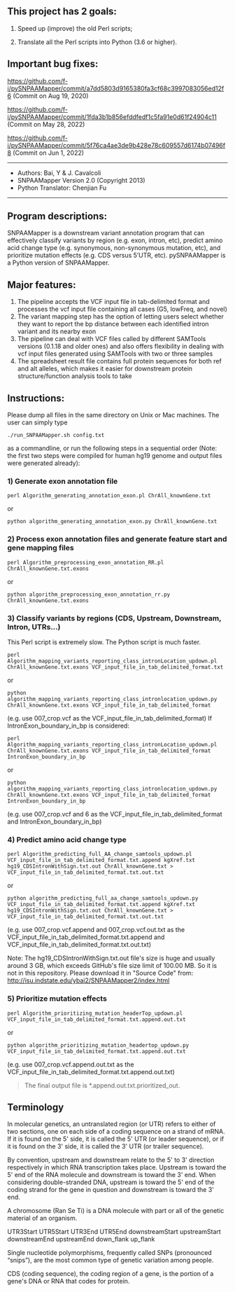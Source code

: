 ## This project has 2 goals:

1. Speed up (improve) the old Perl scripts;

2. Translate all the Perl scripts into Python (3.6 or higher).

## Important bug fixes:

https://github.com/f-i/pySNPAAMapper/commit/a7dd5803d9165380fa3cf68c3997083056ed12f6 (Commit on Aug 19, 2020)

https://github.com/f-i/pySNPAAMapper/commit/1fda3b1b856efddfedf1c5fa91e0d61f24904c11 (Commit on May 28, 2022)

https://github.com/f-i/pySNPAAMapper/commit/5f76ca4ae3de9b428e78c609557d6174b07496f8 (Commit on Jun 1, 2022)

---
- Authors: Bai, Y & J. Cavalcoli
- SNPAAMapper Version 2.0 (Copyright 2013)
- Python Translator: Chenjian Fu
---

## Program descriptions:
SNPAAMapper is a downstream variant annotation program that can effectively classify variants by region (e.g. exon, intron, etc), predict amino acid change type (e.g. synonymous, non-synonymous mutation, etc), and prioritize mutation effects (e.g. CDS versus 5’UTR, etc). pySNPAAMapper is a Python version of SNPAAMapper.

## Major features:
1. The pipeline accepts the VCF input file in tab-delimited format and processes the vcf input file containing all cases (G5, lowFreq, and novel)
2. The variant mapping step has the option of letting users select whether they want to report the bp distance between each identified intron variant and its nearby exon
3. The pipeline can deal with VCF files called by different SAMTools versions (0.1.18 and older ones) and also offers flexibility in dealing with vcf input files generated using SAMTools with two or three samples
4. The spreadsheet result file contains full protein sequences for both ref and alt alleles, which makes it easier for downstream protein structure/function analysis tools to take


## Instructions:

Please dump all files in the same directory on Unix or Mac machines. The user can simply type
```
./run_SNPAAMapper.sh config.txt
```
as a commandline, or run the following steps in a sequential order (Note: the first two steps were compiled for human hg19 genome and output files were generated already):

### 1) Generate exon annotation file
```
perl Algorithm_generating_annotation_exon.pl ChrAll_knownGene.txt
```
or
```
python algorithm_generating_annotation_exon.py ChrAll_knownGene.txt
```

### 2) Process exon annotation files and generate feature start and gene mapping files
```
perl Algorithm_preprocessing_exon_annotation_RR.pl ChrAll_knownGene.txt.exons
```
or
```
python algorithm_preprocessing_exon_annotation_rr.py ChrAll_knownGene.txt.exons
```

### 3) Classify variants by regions (CDS, Upstream, Downstream, Intron, UTRs...)
This Perl script is extremely slow. The Python script is much faster.
```
perl Algorithm_mapping_variants_reporting_class_intronLocation_updown.pl ChrAll_knownGene.txt.exons VCF_input_file_in_tab_delimited_format.txt
```
or
```
python algorithm_mapping_variants_reporting_class_intronlocation_updown.py ChrAll_knownGene.txt.exons VCF_input_file_in_tab_delimited_format
```
(e.g. use 007_crop.vcf as the VCF_input_file_in_tab_delimited_format)
If IntronExon_boundary_in_bp is considered:
```
perl Algorithm_mapping_variants_reporting_class_intronLocation_updown.pl ChrAll_knownGene.txt.exons VCF_input_file_in_tab_delimited_format IntronExon_boundary_in_bp
```
or
```
python algorithm_mapping_variants_reporting_class_intronlocation_updown.py ChrAll_knownGene.txt.exons VCF_input_file_in_tab_delimited_format IntronExon_boundary_in_bp
```
(e.g. use 007_crop.vcf and 6 as the VCF_input_file_in_tab_delimited_format and IntronExon_boundary_in_bp)

### 4) Predict amino acid change type
```
perl Algorithm_predicting_full_AA_change_samtools_updown.pl VCF_input_file_in_tab_delimited_format.txt.append kgXref.txt hg19_CDSIntronWithSign.txt.out ChrAll_knownGene.txt > VCF_input_file_in_tab_delimited_format.txt.out.txt
```
or
```
python algorithm_predicting_full_aa_change_samtools_updown.py VCF_input_file_in_tab_delimited_format.txt.append kgXref.txt hg19_CDSIntronWithSign.txt.out ChrAll_knownGene.txt > VCF_input_file_in_tab_delimited_format.txt.out.txt
```
(e.g. use 007_crop.vcf.append and 007_crop.vcf.out.txt as the VCF_input_file_in_tab_delimited_format.txt.append and VCF_input_file_in_tab_delimited_format.txt.out.txt)

Note: The hg19_CDSIntronWithSign.txt.out file's size is huge and usually around
3 GB, which exceeds GitHub's file size limit of 100.00 MB. So it is not in this
repository. Please download it in "Source Code" from:
http://isu.indstate.edu/ybai2/SNPAAMapper2/index.html

### 5) Prioritize mutation effects
```
perl Algorithm_prioritizing_mutation_headerTop_updown.pl VCF_input_file_in_tab_delimited_format.txt.append.out.txt
```
or
```
python algorithm_prioritizing_mutation_headertop_updown.py VCF_input_file_in_tab_delimited_format.txt.append.out.txt
```
(e.g. use 007_crop.vcf.append.out.txt as the VCF_input_file_in_tab_delimited_format.txt.append.out.txt)


> The final output file is \*.append.out.txt.prioritized_out.



## Terminology

In molecular genetics, an untranslated region (or UTR) refers to either of two
sections, one on each side of a coding sequence on a strand of mRNA. If it is
found on the 5' side, it is called the 5' UTR (or leader sequence), or if it is
found on the 3' side, it is called the 3' UTR (or trailer sequence).

By convention, upstream and downstream relate to the 5' to 3' direction
respectively in which RNA transcription takes place. Upstream is toward the 5'
end of the RNA molecule and downstream is toward the 3' end. When considering
double-stranded DNA, upstream is toward the 5' end of the coding strand for the
gene in question and downstream is toward the 3' end.

A chromosome (Ran Se Ti) is a DNA molecule with part or all of the genetic
material of an organism.

UTR3Start UTR5Start
UTR3End UTR5End
downstreamStart upstreamStart
downstreamEnd upstreamEnd
down_flank up_flank

Single nucleotide polymorphisms, frequently called SNPs (pronounced “snips”),
are the most common type of genetic variation among people.

CDS (coding sequence), the coding region of a gene, is the portion of a gene's
DNA or RNA that codes for protein.

